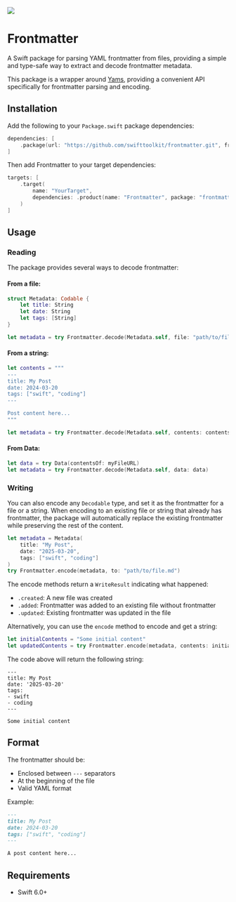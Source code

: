 [![](https://img.shields.io/endpoint?url=https%3A%2F%2Fswiftpackageindex.com%2Fapi%2Fpackages%2FSwiftToolkit%2Ffrontmatter%2Fbadge%3Ftype%3Dswift-versions)](https://swiftpackageindex.com/SwiftToolkit/frontmatter)

# Frontmatter

A Swift package for parsing YAML frontmatter from files, providing a simple and type-safe way to extract and decode frontmatter metadata.

This package is a wrapper around [Yams](https://github.com/jpsim/Yams), providing a convenient API specifically for frontmatter parsing and encoding.

## Installation

Add the following to your `Package.swift` package dependencies:

```swift
dependencies: [
    .package(url: "https://github.com/swifttoolkit/frontmatter.git", from: "1.0.0")
]
```

Then add Frontmatter to your target dependencies:

```swift
targets: [
    .target(
        name: "YourTarget",
        dependencies: .product(name: "Frontmatter", package: "frontmatter")
    )
]
```

## Usage

### Reading

The package provides several ways to decode frontmatter:

#### From a file:

```swift
struct Metadata: Codable {
    let title: String
    let date: String
    let tags: [String]
}

let metadata = try Frontmatter.decode(Metadata.self, file: "path/to/file.md")
```

#### From a string:

```swift
let contents = """
---
title: My Post
date: 2024-03-20
tags: ["swift", "coding"]
---

Post content here...
"""

let metadata = try Frontmatter.decode(Metadata.self, contents: contents)
```

#### From Data:
```swift
let data = try Data(contentsOf: myFileURL)
let metadata = try Frontmatter.decode(Metadata.self, data: data)
```

### Writing

You can also encode any `Decodable` type, and set it as the frontmatter for a file or a string. When encoding to an existing file or string that already has frontmatter, the package will automatically replace the existing frontmatter while preserving the rest of the content.

```swift
let metadata = Metadata(
    title: "My Post",
    date: "2025-03-20",
    tags: ["swift", "coding"]
)
try Frontmatter.encode(metadata, to: "path/to/file.md")
```

The encode methods return a `WriteResult` indicating what happened:
- `.created`: A new file was created
- `.added`: Frontmatter was added to an existing file without frontmatter
- `.updated`: Existing frontmatter was updated in the file

Alternatively, you can use the `encode` method to encode and get a string:

```swift
let initialContents = "Some initial content"
let updatedContents = try Frontmatter.encode(metadata, contents: initialContents)
```

The code above will return the following string:

```
---
title: My Post
date: '2025-03-20'
tags:
- swift
- coding
---

Some initial content
```

## Format

The frontmatter should be:
- Enclosed between `---` separators
- At the beginning of the file
- Valid YAML format

Example:
```markdown
---
title: My Post
date: 2024-03-20
tags: ["swift", "coding"]
---

A post content here...
```

## Requirements

- Swift 6.0+
